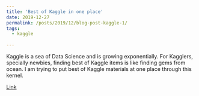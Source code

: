 ```yaml
---
title: 'Best of Kaggle in one place'
date: 2019-12-27
permalink: /posts/2019/12/blog-post-kaggle-1/
tags:
  - kaggle
   
---
```


Kaggle is a sea of Data Science and is growing exponentially. For Kagglers, specially newbies, finding best of Kaggle items is like finding gems from ocean. I am trying to put best of Kaggle materials at one place through this kernel. 

[Link](https://www.kaggle.com/kksienc/best-of-kaggle-in-one-place)
